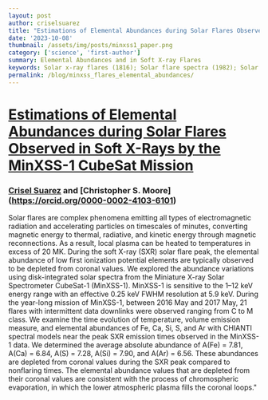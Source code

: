 ```yaml
---
layout: post
author: criselsuarez
title: "Estimations of Elemental Abundances during Solar Flares Observed in Soft X-Rays by the MinXSS-1 CubeSat Mission"
date: '2023-10-08' 
thumbnail: /assets/img/posts/minxss1_paper.png
category: ['science', 'first-author']
summary: Elemental Abundances and in Soft X-ray Flares
keywords: Solar x-ray flares (1816); Solar flare spectra (1982); Solar abundances (1474)
permalink: /blog/minxss_flares_elemental_abundances/
---
```

# [Estimations of Elemental Abundances during Solar Flares Observed in Soft X-Rays by the MinXSS-1 CubeSat Mission](https://iopscience.iop.org/article/10.3847/1538-4357/acf0c2)

### [Crisel Suarez](https://orcid.org/0000-0001-5243-7659) and [Christopher S. Moore] (https://orcid.org/0000-0002-4103-6101)



Solar flares are complex phenomena emitting all types of electromagnetic radiation and accelerating particles on timescales of minutes, converting magnetic energy to thermal, radiative, and kinetic energy through magnetic reconnections. As a result, local plasma can be heated to temperatures in excess of 20 MK. During the soft X-ray (SXR) solar flare peak, the elemental abundance of low first ionization potential elements are typically observed to be depleted from coronal values. We explored the abundance variations using disk-integrated solar spectra from the Miniature X-ray Solar Spectrometer CubeSat-1 (MinXSS-1). MinXSS-1 is sensitive to the 1–12 keV energy range with an effective 0.25 keV FWHM resolution at 5.9 keV. During the year-long mission of MinXSS-1, between 2016 May and 2017 May, 21 flares with intermittent data downlinks were observed ranging from C to M class. We examine the time evolution of temperature, volume emission measure, and elemental abundances of Fe, Ca, Si, S, and Ar with CHIANTI spectral models near the peak SXR emission times observed in the MinXSS-1 data. We determined the average absolute abundance of A(Fe) = 7.81, A(Ca) = 6.84, A(S) = 7.28, A(Si) = 7.90, and A(Ar) = 6.56. These abundances are depleted from coronal values during the SXR peak compared to nonflaring times. The elemental abundance values that are depleted from their coronal values are consistent with the process of chromospheric evaporation, in which the lower atmospheric plasma fills the coronal loops."
